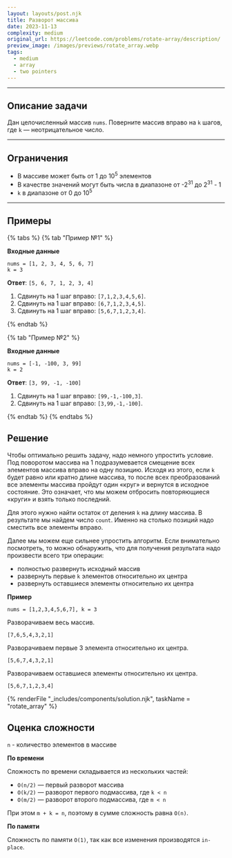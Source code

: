 ```yaml
---
layout: layouts/post.njk
title: Разворот массива
date: 2023-11-13
complexity: medium
original_url: https://leetcode.com/problems/rotate-array/description/
preview_image: /images/previews/rotate_array.webp
tags:
  - medium
  - array
  - two pointers
---
```

---

## Описание задачи

Дан целочисленный массив `nums`. Поверните массив вправо на `k` шагов, где `k` — неотрицательное число.

---

## Ограничения

- В массиве может быть от 1 до 10<sup>5</sup> элементов
- В качестве значений могут быть числа в диапазоне от -2<sup>31</sup> до 2<sup>31</sup> - 1
- `k` в диапазоне от 0 до 10<sup>5</sup>

---

## Примеры

{% tabs %}
{% tab "Пример №1" %}

**Входные данные**

```
nums = [1, 2, 3, 4, 5, 6, 7]
k = 3
```

**Ответ**: `[5, 6, 7, 1, 2, 3, 4]`

1. Сдвинуть на 1 шаг вправо: `[7,1,2,3,4,5,6]`.
2. Сдвинуть на 1 шаг вправо: `[6,7,1,2,3,4,5]`.
3. Сдвинуть на 1 шаг вправо: `[5,6,7,1,2,3,4]`.

{% endtab %}

{% tab "Пример №2" %}

**Входные данные**

```
nums = [-1, -100, 3, 99]
k = 2
```

**Ответ**: `[3, 99, -1, -100]`

1. Сдвинуть на 1 шаг вправо: `[99,-1,-100,3]`.
2. Сдвинуть на 1 шаг вправо: `[3,99,-1,-100]`.

{% endtab %}
{% endtabs %}

## Решение

Чтобы оптимально решить задачу, надо немного упростить условие.
Под поворотом массива на 1 подразумевается смещение всех элементов массива вправо на одну позицию.
Исходя из этого, если `k` будет равно или кратно длине массива, то после всех преобразований все элементы массива пройдут один «круг» и вернутся в исходное состояние.
Это означает, что мы можем отбросить повторяющиеся «круги» и взять только последний.

Для этого нужно найти остаток от деления `k` на длину массива. В результате мы найдем число `count`.
Именно на столько позиций надо сместить все элементы вправо.

Далее мы можем еще сильнее упростить алгоритм.
Если внимательно посмотреть, то можно обнаружить, что для получения результата надо произвести всего три операции:
- полностью развернуть исходный массив
- развернуть первые `k` элементов относительно их центра
- развернуть оставшиеся элементы относительно их центра

**Пример**

```
nums = [1,2,3,4,5,6,7], k = 3
```

Разворачиваем весь массив.

```
[7,6,5,4,3,2,1]
```

Разворачиваем первые 3 элемента относительно их центра.

```
[5,6,7,4,3,2,1]
```

Разворачиваем оставшиеся элементы относительно их центра.

```
[5,6,7,1,2,3,4]
```

{% renderFile "_includes/components/solution.njk", taskName = "rotate_array" %}

## Оценка сложности

`n` - количество элементов в массиве

**По времени**

Сложность по времени складывается из нескольких частей:
- `O(n/2)` — первый разворот массива
- `O(k/2)` — разворот первого подмассива, где `k < n`
- `O(m/2)` — разворот второго подмассива, где `m < n`

При этом `m + k = n`, поэтому в сумме сложность равна `O(n)`.

**По памяти**

Сложность по памяти `O(1)`, так как все изменения производятся `in-place`.
